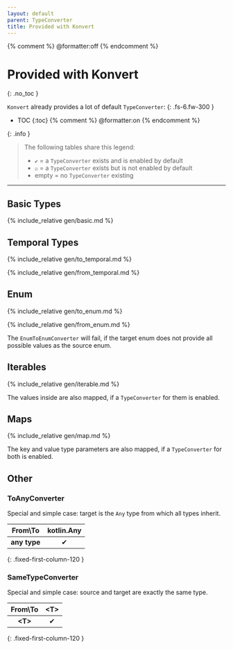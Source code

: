 ```yaml
---
layout: default
parent: TypeConverter
title: Provided with Konvert
---
```


{% comment %} @formatter:off {% endcomment %}
# Provided with Konvert
{: .no_toc }

`Konvert` already provides a lot of default `TypeConverter`:
{: .fs-6.fw-300 }

- TOC
{:toc}
{% comment %} @formatter:on {% endcomment %}

{: .info }
> The following tables share this legend:
>
> * `✔` = a `TypeConverter` exists and is enabled by default
> * `☑` = a `TypeConverter` exists but is not enabled by default
> * empty = no `TypeConverter` existing

---

## Basic Types

{% include_relative gen/basic.md %}

## Temporal Types

{% include_relative gen/to_temporal.md %}

{% include_relative gen/from_temporal.md %}

## Enum

{% include_relative gen/to_enum.md %}

{% include_relative gen/from_enum.md %}

The `EnumToEnumConverter` will fail, if the target enum does not provide all possible values as the source enum.

## Iterables

{% include_relative gen/iterable.md %}

The values inside are also mapped, if a `TypeConverter` for them is enabled.

## Maps

{% include_relative gen/map.md %}

The key and value type parameters are also mapped, if a `TypeConverter` for both is enabled.

## Other

### ToAnyConverter

Special and simple case: target is the `Any` type from which all types inherit.

|   From\To    | kotlin.Any |
|:------------:|:----------:|
| **any type** |     ✔      |
{: .fixed-first-column-120 }

### SameTypeConverter

Special and simple case: source and target are exactly the same type.

|  From\To   | &lt;T> |
|:----------:|:------:|
| **&lt;T>** |   ✔    |
{: .fixed-first-column-120 }

